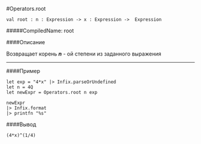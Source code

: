 #Operators.root

	val root : n : Expression -> x : Expression ->  Expression


#####CompiledName: root


####Описание

Возвращает корень ***n*** - ой степени из заданного выражения
    
----------

####Пример
    
    let exp = "4*x" |> Infix.parseOrUndefined
    let n = 4Q
    let newExpr = Operators.root n exp 
    
    newExpr
    |> Infix.format
    |> printfn "%s"

####Вывод

    (4*x)^(1/4)

